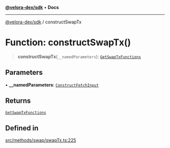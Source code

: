 [**@velora-dex/sdk**](../README.md) • **Docs**

***

[@velora-dex/sdk](../globals.md) / constructSwapTx

# Function: constructSwapTx()

> **constructSwapTx**(`__namedParameters`): [`GetSwapTxFunctions`](../type-aliases/GetSwapTxFunctions.md)

## Parameters

• **\_\_namedParameters**: [`ConstructFetchInput`](../interfaces/ConstructFetchInput.md)

## Returns

[`GetSwapTxFunctions`](../type-aliases/GetSwapTxFunctions.md)

## Defined in

[src/methods/swap/swapTx.ts:225](https://github.com/paraswap/paraswap-sdk/blob/master/src/methods/swap/swapTx.ts#L225)
